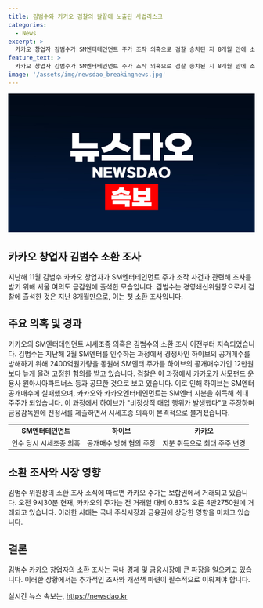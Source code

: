 ```yaml
---
title: 김범수와 카카오 검찰의 칼끝에 노출된 사법리스크
categories:
  - News
excerpt: >
  카카오 창업자 김범수가 SM엔터테인먼트 주가 조작 의혹으로 검찰 송치된 지 8개월 만에 소환 조사를 받았다. 김범수는 하이브 공개매수 방해를 위해 2400억원을 동원하여 SM엔터 주가를 높인 혐의를 받고 있으며, 검찰은 카카오의 사모펀드 운용사와의 공모 가능성을 조사 중이다. 이에 따라 카카오 관련 주가의 동향에 이목이 쏠리고 있다.
feature_text: >
  카카오 창업자 김범수가 SM엔터테인먼트 주가 조작 의혹으로 검찰 송치된 지 8개월 만에 소환 조사를 받았다. 김범수는 하이브 공개매수 방해를 위해 2400억원을 동원하여 SM엔터 주가를 높인 혐의를 받고 있으며, 검찰은 카카오의 사모펀드 운용사와의 공모 가능성을 조사 중이다. 이에 따라 카카오 관련 주가의 동향에 이목이 쏠리고 있다.
image: '/assets/img/newsdao_breakingnews.jpg'
---
```


<p><img src="/assets/img/newsdao_breakingnews.jpg" alt="firstkoreanews 속보" /></p>

<h2 data-ke-size="size26"><b>카카오 창업자 김범수 소환 조사</b></h2>

<p data-ke-size="size16">지난해 11월 김범수 카카오 창업자가 SM엔터테인먼트 주가 조작 사건과 관련해 조사를 받기 위해 서울 여의도 금감원에 출석한 모습입니다. 김범수는 경영쇄신위원장으로서 검찰에 출석한 것은 지난 8개월만으로, 이는 첫 소환 조사입니다.</p>

<h2 data-ke-size="size24"><b>주요 의혹 및 경과</b></h2>

<p data-ke-size="size16">카카오의 SM엔터테인먼트 시세조종 의혹은 김범수의 소환 조사 이전부터 지속되었습니다. 김범수는 지난해 2월 SM엔터를 인수하는 과정에서 경쟁사인 하이브의 공개매수를 방해하기 위해 2400억원가량을 동원해 SM엔터 주가를 하이브의 공개매수가인 12만원보다 높게 올려 고정한 혐의를 받고 있습니다. 검찰은 이 과정에서 카카오가 사모펀드 운용사 원아시아파트너스 등과 공모한 것으로 보고 있습니다. 이로 인해 하이브는 SM엔터 공개매수에 실패했으며, 카카오와 카카오엔터테인먼트는 SM엔터 지분을 취득해 최대 주주가 되었습니다. 이 과정에서 하이브가 "비정상적 매입 행위가 발생했다"고 주장하며 금융감독원에 진정서를 제출하면서 시세조종 의혹이 본격적으로 불거졌습니다.</p>

<table>
    <tr>
        <td style="text-align: center; height: 17px;"><b>SM엔터테인먼트</b></td>
        <td style="text-align: center; height: 17px;"><b>하이브</b></td>
        <td style="text-align: center; height: 17px;"><b>카카오</b></td>
    </tr>
    <tr>
        <td style="text-align: center; height: 17px;">인수 당시 시세조종 의혹</td>
        <td style="text-align: center; height: 17px;">공개매수 방해 혐의 주장</td>
        <td style="text-align: center; height: 17px;">지분 취득으로 최대 주주 변경</td>
    </tr>
</table>

<h2 data-ke-size="size24"><b>소환 조사와 시장 영향</b></h2>

<p data-ke-size="size16">김범수 위원장의 소환 조사 소식에 따르면 카카오 주가는 보합권에서 거래되고 있습니다. 오전 9시30분 현재, 카카오의 주가는 전 거래일 대비 0.83% 오른 4만2750원에 거래되고 있습니다. 이러한 사태는 국내 주식시장과 금융권에 상당한 영향을 미치고 있습니다.</p>

<h2 data-ke-size="size24"><b>결론</b></h2>

<p data-ke-size="size16">김범수 카카오 창업자의 소환 조사는 국내 경제 및 금융시장에 큰 파장을 일으키고 있습니다. 이러한 상황에서는 추가적인 조사와 개선책 마련이 필수적으로 이뤄져야 합니다.</p>
실시간 뉴스 속보는, <a href="https://newsdao.kr" rel="dofollow">https://newsdao.kr</a>



